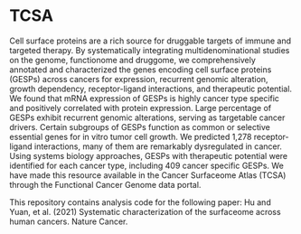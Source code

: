 # TCSA

Cell surface proteins are a rich source for druggable targets of immune and targeted therapy. By systematically integrating multidenominational studies on the genome, functionome and druggome, we comprehensively annotated and characterized the genes encoding cell surface proteins (GESPs) across cancers for expression, recurrent genomic alteration, growth dependency, receptor-ligand interactions, and therapeutic potential. We found that mRNA expression of GESPs is highly cancer type specific and positively correlated with protein expression. Large percentage of GESPs exhibit recurrent genomic alterations, serving as targetable cancer drivers. Certain subgroups of GESPs function as common or selective essential genes for in vitro tumor cell growth. We predicted 1,278 receptor-ligand interactions, many of them are remarkably dysregulated in cancer. Using systems biology approaches, GESPs with therapeutic potential were identified for each cancer type, including 409 cancer specific GESPs. We have made this resource available in the Cancer Surfaceome Atlas (TCSA) through the Functional Cancer Genome data portal.

This repository contains analysis code for the following paper: Hu and Yuan, et al. (2021) Systematic characterization of the surfaceome across human cancers. Nature Cancer.


